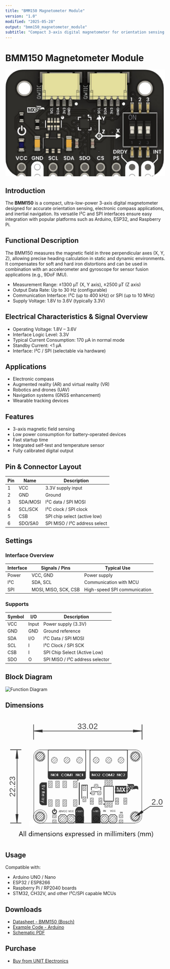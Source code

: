 ```yaml
---
title: "BMM150 Magnetometer Module"
version: "1.0"
modified: "2025-05-28"
output: "bmm150_magnetometer_module"
subtitle: "Compact 3-axis digital magnetometer for orientation sensing and navigation applications"
---
```


<!--
# README_TEMPLATE.md
Este archivo sirve como entrada para generar un PDF técnico estilo datasheet.
Edita las secciones respetando el orden, sin eliminar los encabezados.
-->
 <!-- logo -->

# BMM150 Magnetometer Module

![product](./images/product.png)

## Introduction

The **BMM150** is a compact, ultra-low-power 3-axis digital magnetometer designed for accurate orientation sensing, electronic compass applications, and inertial navigation. Its versatile I²C and SPI interfaces ensure easy integration with popular platforms such as Arduino, ESP32, and Raspberry Pi.

## Functional Description



The BMM150 measures the magnetic field in three perpendicular axes (X, Y, Z), allowing precise heading calculation in static and dynamic environments. It compensates for soft and hard iron distortions and can be used in combination with an accelerometer and gyroscope for sensor fusion applications (e.g., 9DoF IMU).

- Measurement Range: ±1300 µT (X, Y axis), ±2500 µT (Z axis)
- Output Data Rate: Up to 30 Hz (configurable)
- Communication Interface: I²C (up to 400 kHz) or SPI (up to 10 MHz)
- Supply Voltage: 1.8V to 3.6V (typically 3.3V)

## Electrical Characteristics & Signal Overview

- Operating Voltage: 1.8V – 3.6V
- Interface Logic Level: 3.3V
- Typical Current Consumption: 170 µA in normal mode
- Standby Current: <1 µA
- Interface: I²C / SPI (selectable via hardware)

## Applications

- Electronic compass
- Augmented reality (AR) and virtual reality (VR)
- Robotics and drones (UAV)
- Navigation systems (GNSS enhancement)
- Wearable tracking devices

## Features

- 3-axis magnetic field sensing
- Low power consumption for battery-operated devices
- Fast startup time
- Integrated self-test and temperature sensor
- Fully calibrated digital output

## Pin & Connector Layout

| Pin   | Name     | Description                           |
|-------|----------|---------------------------------------|
| 1     | VCC      | 3.3V supply input                     |
| 2     | GND      | Ground                                |
| 3     | SDA/MOSI | I²C data / SPI MOSI                   |
| 4     | SCL/SCK  | I²C clock / SPI clock                 |
| 5     | CSB      | SPI chip select (active low)         |
| 6     | SDO/SA0  | SPI MISO / I²C address select         |

## Settings

### Interface Overview

| Interface | Signals / Pins         | Typical Use                         |
|----------|------------------------|-------------------------------------|
| Power    | VCC, GND               | Power supply                        |
| I²C      | SDA, SCL               | Communication with MCU              |
| SPI      | MOSI, MISO, SCK, CSB   | High-speed SPI communication        |

### Supports

| Symbol | I/O   | Description                                  |
|--------|-------|----------------------------------------------|
| VCC    | Input | Power supply (3.3V)                          |
| GND    | GND   | Ground reference                             |
| SDA    | I/O   | I²C Data / SPI MOSI                          |
| SCL    | I     | I²C Clock / SPI SCK                          |
| CSB    | I     | SPI Chip Select (Active Low)                |
| SDO    | O     | SPI MISO / I²C address selector              |

## Block Diagram

![Function Diagram](images/pinout.jpg)

## Dimensions

![Dimensions](images/dimensions.png)

## Usage

Compatible with:

- Arduino UNO / Nano
- ESP32 / ESP8266
- Raspberry Pi / RP2040 boards
- STM32, CH32V, and other I²C/SPI capable MCUs

## Downloads

- [Datasheet - BMM150 (Bosch)](https://www.bosch-sensortec.com/media/boschsensortec/downloads/datasheets/bst-bmm150-ds000.pdf)
- [Example Code - Arduino](docs/bmm150_arduino_example.zip)
- [Schematic PDF](docs/schematic.pdf)

## Purchase

- [Buy from UNIT Electronics](https://www.uelectronics.com)